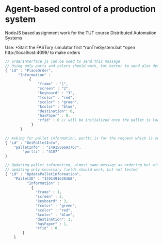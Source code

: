 # Agent-based control of a production system
NodeJS based assignment work for the TUT course Distributed Automation Systems

Use:
*Start the FASTory simulator first
*runTheSystem.bat 
*open http://localhost:4099/ to make orders

```javascript
// orderInterface.js can be used to send this message
// Using only parts and colors should work, but better to send also destination, hasPaper and rfid
{ "id" : "PlaceOrder",
      "Information" :
           {
               "frame" : "1",
               "screen" : "2",
               "keyboard" : "3",
               "fcolor" : "red",
               "scolor" : "green",
               "kcolor" : "blue",
               "destination": 0,
               "hasPaper" : 0,
               "rfid" : 0 // will be initialized once the pallet is loaded
            }
       }
                
// Asking for pallet information, portti is for the request which is sent as response
{ "id" : "GetPalletInfo",  
    "palletInfo" : "1491566693767",
        "portti" : "4107"
}

// Updating pallet information, almost same message as ordering but with PalletID attached
// updating only necessary fields should work, but not tested
{ "id" : "UpdatePalletInformation", 
    "PalletID" : "1491491639368", 
          "Information" : 
            {
              "frame" : 1,
              "screen" : 2,
              "keyboard" : 3,
              "fcolor" : "green",
              "scolor" : "red",
              "kcolor" : "blue",
              "destination": 3,
              "hasPaper" : 1,
              "rfid" : 0
        }
    }
                
                
```

